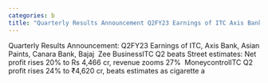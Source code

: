 ```yaml
---
categories: b
title: "Quarterly Results Announcement Q2FY23 Earnings of ITC Axis Bank Asian Paints Canara Bank Bajaj  Zee Business"
---
```

Quarterly Results Announcement: Q2FY23 Earnings of ITC, Axis Bank, Asian Paints, Canara Bank, Bajaj&nbsp;&nbsp;Zee BusinessITC Q2 beats Street estimates: Net profit rises 20% to Rs 4,466 cr, revenue zooms 27%&nbsp;&nbsp;MoneycontrolITC Q2 profit rises 24% to ₹4,620 cr, beats estimates as cigarette a